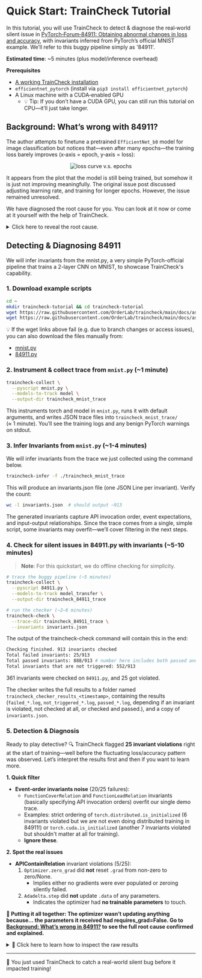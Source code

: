 # Quick Start: TrainCheck Tutorial

In this tutorial, you will use TrainCheck to detect & diagnose the real‑world silent issue in [PyTorch‑Forum‑84911: Obtaining abnormal changes in loss and accuracy](https://discuss.pytorch.org/t/obtaining-abnormal-changes-in-loss-and-accuracy/84911), with invariants inferred from PyTorch’s official MNIST example. We’ll refer to this buggy pipeline simply as '84911'.

**Estimated time**: ~5 minutes (plus model/inference overhead)

**Prerequisites**  
- [A working TrainCheck installation](./installation-guide.md)  
- `efficientnet_pytorch` (install via `pip3 install efficientnet_pytorch`)  
- A Linux machine with a CUDA‑enabled GPU  
  - 💡 Tip: If you don’t have a CUDA GPU, you can still run this tutorial on CPU—it’ll just take longer.

## Background: What’s wrong with 84911?
The author attempts to finetune a pretrained `EfficientNet_b0` model for image classification but notices that—even after many epochs—the training loss barely improves (x‑axis = epoch, y‑axis = loss):

<div style="text-align: center;">
    <img src="https://discuss.pytorch.org/uploads/default/original/3X/4/7/47252703dfeb2062b0a581df5572071657aa82c5.png" alt="loss curve v.s. epochs" style="max-width: 400px; height: auto;">
</div>

It appears from the plot that the model is still being trained, but somehow it is just not improving meaningfully. 
The original issue post discussed adjusting learning rate, and training for longer epochs. However, the issue remained unresolved.

We have diagnosed the root cause for you. You can look at it now or come at it yourself with the help of TrainCheck.

<details>
<summary>Click here to reveal the root cause.</summary><br>

The developer, for some reason, sets `requires_grad` to `False` for all parameters except for batch normalization layers, yet only initializes the optimizer with the final fully-connected layer.

```bash
for name,param in model_transfer.module.named_parameters():
    if("bn" not in name):
        param.requires_grad = False

for param in model_transfer.module._fc.parameters():
    param.requires_grad = False

...
optimizer_transfer = optim.Adam(model_transfer.module._fc.parameters(), lr=0.001)
```

This freeze logic leaves virtually no trainable parameters. Since batch normalization layers still update their running mean/variance each forward pass, the loss/accuracy curves drift slightly instead of remaining flat—masking the lack of actual learning. Logging metrics only once per epoch further hides the anomalies, so the initialization bug only becomes apparent after several epochs have already run.
</details>

## Detecting & Diagnosing 84911

We will infer invariants from the mnist.py, a very simple PyTorch-official pipeline that trains a 2-layer CNN on MNIST, to showcase TrainCheck's capability.

### 1. Download example scripts

```bash
cd ~
mkdir traincheck-tutorial && cd traincheck-tutorial
wget https://raw.githubusercontent.com/OrderLab/traincheck/main/docs/assets/code/mnist.py
wget https://raw.githubusercontent.com/OrderLab/traincheck/main/docs/assets/code/84911.py
```

💡 If the wget links above fail (e.g. due to branch changes or access issues), you can also download the files manually from:
- [mnist.py](assets/code/mnist.py)
- [84911.py](assets/code/84911.py)

### 2. **Instrument & collect trace from `mnist.py`** (~1 minute)

```bash
traincheck-collect \
  --pyscript mnist.py \
  --models-to-track model \
  --output-dir traincheck_mnist_trace
```

This instruments torch and model in `mnist.py`, runs it with default arguments, and writes JSON trace files into `traincheck_mnist_trace/` (≈ 1 minute). You’ll see the training logs and any benign PyTorch warnings on stdout.

### 3. **Infer Invariants from `mnist.py`** (~1-4 minutes)

We will infer invariants from the trace we just collected using the command below.

```bash
traincheck-infer -f ./traincheck_mnist_trace
```
This will produce an invariants.json file (one JSON Line per invariant). Verify the count:

```bash
wc -l invariants.json  # should output ~913
```

The generated invariants capture API invocation order, event expectations, and input-output relationships. Since the trace comes from a single, simple script, some invariants may overfit—we’ll cover filtering in the next steps.

### 4. Check for silent issues in **84911.py** with invariants (~5-10 minutes)

> **Note**: For this quickstart, we do offline checking for simplicity.

```bash
# trace the buggy pipeline (~5 minutes)
traincheck-collect \
  --pyscript 84911.py \
  --models-to-track model_transfer \
  --output-dir traincheck_84911_trace

# run the checker (~2–6 minutes)
traincheck-check \
  --trace-dir traincheck_84911_trace \
  --invariants invariants.json
```

The output of the traincheck-check command will contain this in the end:
```bash
Checking finished. 913 invariants checked
Total failed invariants: 25/913
Total passed invariants: 888/913 # number here includes both passed and not triggered invariants
Total invariants that are not triggered: 552/913
```

361 invariants were checked on `84911.py`, and 25 got violated.

The checker writes the full results to a folder named `traincheck_checker_results_<timestamp>`, containing the results (`failed_*.log`, `not_triggered_*.log`, `passed_*.log`, depending if an invariant is violated, not checked at all, or checked and passed.), and a copy of `invariants.json`.

### 5. Detection & Diagnosis

Ready to play detective? 🔍 TrainCheck flagged **25 invariant violations** right at the start of training—well before the fluctuating loss/accuracy pattern was observed. Let’s interpret the results first and then if you want to learn more.

**1. Quick filter**  
- **Event‑order invariants noise** (20/25 failures):  
  - `FunctionCoverRelation` and `FunctionLeadRelation` invariants (basically specifying API invocation orders) overfit our single demo trace.  
  - Examples: strict ordering of `torch.distributed.is_initialized` (6 invariants violated but we are not even doing distributed training in 84911!) or `torch.cuda.is_initialized` (another 7 invariants violated but shouldn't matter at all for training).
  - **Ignore these**.

**2. Spot the real issues**  
- **APIContainRelation** invariant violations (5/25):  
  1. `Optimizer.zero_grad` did **not** reset `.grad` from non-zero to zero/None.  
     - Implies either no gradients were ever populated or zeroing silently failed.  
  2. `Adadelta.step` did **not** update `.data` of any parameters.  
     - Indicates the optimizer had **no trainable parameters** to touch.  

**🧩 Putting it all together: The optimizer wasn’t updating anything because… the parameters it received had requires_grad=False. Go to [Background: What’s wrong in 84911?](#background-whats-wrong-with-84911) to see the full root cause confirmed and explained.**

<details>
<summary>🙋 Click here to learn how to inspect the raw results</summary><br>

Open the `failed_*.log` file—TrainCheck writes each violated invariant as a standalone JSON object. For example:

```json
{
  "invariant": { … },
  "check_passed": false,
  "triggered": true,
  "detection_time": 18343040207314524,
  "detection_time_percentage": 0.1805434802294184,
  "trace": [
    {
      "func_call_id": "...",
      "meta_vars.step": 1,
      "function": "torch.optim.optimizer.Optimizer.zero_grad",
      …
    }
    ...
  ]
}
```

- `"invariant"` shows the invariant that this result correspond to, and 
- `"trace"` corresponds to the specific trace that caused the violation.
- `"check_passed": false` means that the invariant has been violated.
- `"triggered": true` means that the invariant has been checked at least once, which is always the case if the invariant is violated.
- `"detection_time"` is the timestamp when the violation happened.
- `"detection_percentage"` is the percentage of this timestamp in the entire duration of the training, and gives a rough impression of how early the detection is. We are working on providing a field `"detection_step"` that pinpoints on which step the issue is detected. For now, to get "step", you can look at the `"trace"` field and look for step numbers in `"meta_vars"`.

For example, the "`optimizer.zero_grad` did **not** reset `.grad` from non-zero to zero/None" is represented as:

```json
{
    "invariant": {
        "relation": "APIContainRelation",
        "params": [
            {
                "param_type": "APIParam",
                "api_full_name": "torch.optim.optimizer.Optimizer.zero_grad"
            },
            {
                "param_type": "VarTypeParam",
                "var_type": "torch.nn.Parameter",
                "attr_name": "grad",
                "pre_value": "non_zero",
                "post_value": null
            }
        ],
        "precondition": {
            "parent_func_call_pre": {
                "inverted": true,
                "preconditions": [
                    {
                        "clauses": [
                            {
                                "type": "constant",
                                "prop_name": "meta_vars.step",
                                "additional_path": "None",
                                "prop_dtype": "int",
                                "values": [
                                    0
                                ]
                            }
                        ]
                    },
                    {
                        "clauses": [
                            {
                                "type": "constant",
                                "prop_name": "meta_vars.stage",
                                "additional_path": "None",
                                "prop_dtype": "str",
                                "values": [
                                    "testing",
                                    "init"
                                ]
                            }
                        ]
                    }
                ]
            }
        },
        "num_positive_examples": 20,
        "num_negative_examples": 1
    },
    "check_passed": false,
    "triggered": true,
    "detection_time": 18343039144178123,
    "detection_time_percentage": 0.16245728748900484,
    "trace": [
        {
            "func_call_id": "3f7265b362c34725b412cf693ceea8f3_18343039144122325",
            "thread_id": 140156043466560,
            "process_id": 1263911,
            "meta_vars.step": 1,
            "type": "function_call (pre)",
            "function": "torch.optim.optimizer.Optimizer.zero_grad",
            "is_bound_method": true,
            "obj_id": 140152527083248,
            "args": {
                "0": {
                    "torch.optim.adadelta.Adadelta": {}
                }
            },
            "kwargs": {},
            "time": 18343039144178123,
            "return_values": NaN,
            "var_name": NaN,
            "var_type": NaN,
            "mode": NaN,
            "dump_loc": NaN,
            "attributes._ML_DAIKON_data_ID": NaN,
            "attributes.data": NaN,
            "attributes.dtype": NaN,
            "attributes.grad": NaN,
            "attributes.grad_fn": NaN,
            "attributes.is_cpu": NaN,
            "attributes.is_cuda": NaN,
            "attributes.is_ipu": NaN,
            "attributes.is_leaf": NaN,
            "attributes.is_meta": NaN,
            "attributes.is_mkldnn": NaN,
            "attributes.is_mps": NaN,
            "attributes.is_mtia": NaN,
            "attributes.is_nested": NaN,
            "attributes.is_ort": NaN,
            "attributes.is_quantized": NaN,
            "attributes.is_sparse": NaN,
            "attributes.is_sparse_csr": NaN,
            "attributes.is_vulkan": NaN,
            "attributes.is_xla": NaN,
            "attributes.is_xpu": NaN,
            "attributes.itemsize": NaN,
            "attributes.name": NaN,
            "attributes.nbytes": NaN,
            "attributes.ndim": NaN,
            "attributes.requires_grad": NaN,
            "attributes.retains_grad": NaN,
            "attributes.shape": NaN,
            "attributes._ML_DAIKON_grad_ID": NaN,
            "exception": NaN,
            "exception_msg": NaN,
            "proxy_obj_names": NaN
        }
    ]
}
```

The invariant specifies that `torch.optim.optimizer.Optimizer.zero_grad` (*the first invariant parameter*) invocations must change `.grad` from a non-zero value to `null` (*the second invariant parameter*), except during the very first iteration (*i.e. before any backward pass when no `.grad` exists, as per the invariant precondition*). We then inspect the trace record where the invariant is violated: `meta_vars.step` is 1, indicating detection occurred in the second training iteration. You can review the other results in the same way.

The `NaN` values denote missing fields and can be safely ignored.

</details>

---

🎉 You just used TrainCheck to catch a real-world silent bug before it impacted training!